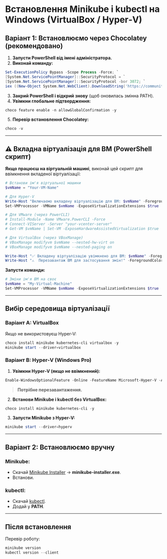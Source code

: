 
# Встановлення Minikube і kubectl на Windows (VirtualBox / Hyper‑V)

## Варіант 1: Встановлюємо через Chocolatey (рекомендовано)

1. **Запусти PowerShell від імені адміністратора.**
2. **Виконай команду:**

```powershell
Set-ExecutionPolicy Bypass -Scope Process -Force; `
[System.Net.ServicePointManager]::SecurityProtocol = `
[System.Net.ServicePointManager]::SecurityProtocol -bor 3072; `
iex ((New-Object System.Net.WebClient).DownloadString('https://community.chocolatey.org/install.ps1'))
```

3. **Закрий PowerShell і відкрий знову** (щоб оновилась змінна PATH).
4. **Увімкни глобальне підтвердження:**

```powershell
choco feature enable -n allowGlobalConfirmation -y
```

5. **Перевір встановлення Chocolatey:**
```powershell
choco -v
```

---

## ⚠️ Вкладна віртуалізація для ВМ (PowerShell скрипт)

**Якщо працюєш на віртуальній машині**, виконай цей скрипт для ввімкнення вкладеної віртуалізації:

```powershell
# Встанови ім'я віртуальної машини
$vmName = "Your-VM-Name"

# Для Hyper-V
Write-Host "Включаємо вкладену віртуалізацію для ВМ: $vmName" -ForegroundColor Yellow
Set-VMProcessor -VMName $vmName -ExposeVirtualizationExtensions $true

# Для VMware (через PowerCLI)
# Install-Module -Name VMware.PowerCLI -Force
# Connect-VIServer -Server "your-vcenter-server"
# Get-VM $vmName | Set-VM -ExposeHardwareAssistedVirtualization $true

# Для VirtualBox (через VBoxManage)
# VBoxManage modifyvm $vmName --nested-hw-virt on
# VBoxManage modifyvm $vmName --nested-paging on

Write-Host "✅ Вкладену віртуалізацію увімкнено для ВМ: $vmName" -ForegroundColor Green
Write-Host "⚠️  Перезавантаж ВМ для застосування змін!" -ForegroundColor Red
```

**Запусти команди:**
```powershell
# Зміни ім'я ВМ на своє
$vmName = "My-Virtual-Machine"
Set-VMProcessor -VMName $vmName -ExposeVirtualizationExtensions $true
```

---

## Вибір середовища віртуалізації

### **Варіант A: VirtualBox**
Якщо не використовуєш Hyper‑V:
```powershell
choco install minikube kubernetes-cli virtualbox -y
minikube start --driver=virtualbox
```

### **Варіант B: Hyper‑V (Windows Pro)**  
1. **Увімкни Hyper‑V (якщо не ввімкнений):**
```powershell
Enable-WindowsOptionalFeature -Online -FeatureName Microsoft-Hyper-V -All
```
> **Потрібне перезавантаження.**

2. **Встанови Minikube і kubectl без VirtualBox:**
```powershell
choco install minikube kubernetes-cli -y
```

3. **Запусти Minikube з Hyper‑V:**
```powershell
minikube start --driver=hyperv
```

---

## Варіант 2: Встановлюємо вручну

### Minikube:
- Скачай [Minikube Installer](https://github.com/kubernetes/minikube/releases) → **minikube-installer.exe**.
- Встанови.

### kubectl:
- Скачай [kubectl](https://kubernetes.io/docs/tasks/tools/install-kubectl-windows/).
- Додай у **PATH**.

---

## Після встановлення

Перевір роботу:
```powershell
minikube version
kubectl version --client
```
